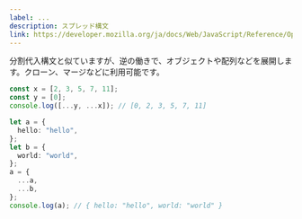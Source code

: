 ```yaml
---
label: ...
description: スプレッド構文
link: https://developer.mozilla.org/ja/docs/Web/JavaScript/Reference/Operators/Spread_syntax
---
```


分割代入構文と似ていますが、逆の働きで、オブジェクトや配列などを展開します。クローン、マージなどに利用可能です。

```typescript
const x = [2, 3, 5, 7, 11];
const y = [0];
console.log([...y, ...x]); // [0, 2, 3, 5, 7, 11]

let a = {
  hello: "hello",
};
let b = {
  world: "world",
};
a = {
  ...a,
  ...b,
};
console.log(a); // { hello: "hello", world: "world" }
```
